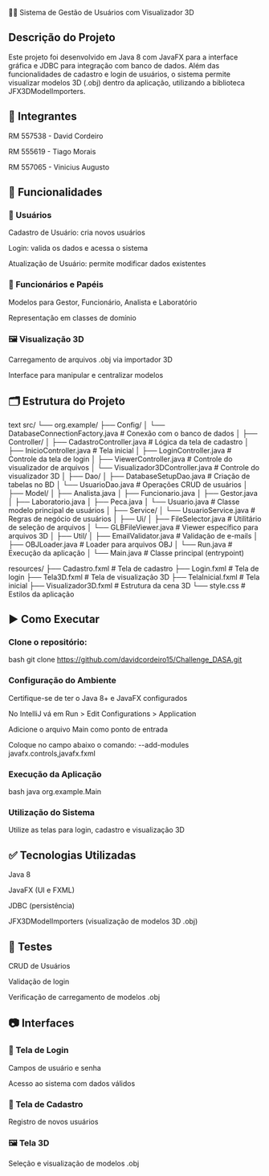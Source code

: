 🧑‍💻 Sistema de Gestão de Usuários com Visualizador 3D
## Descrição do Projeto
Este projeto foi desenvolvido em Java 8 com JavaFX para a interface gráfica e JDBC para integração com banco de dados. Além das funcionalidades de cadastro e login de usuários, o sistema permite visualizar modelos 3D (.obj) dentro da aplicação, utilizando a biblioteca JFX3DModelImporters.

## 👥 Integrantes
RM 557538 - David Cordeiro

RM 555619 - Tiago Morais

RM 557065 - Vinicius Augusto

## 🚀 Funcionalidades
### 👤 Usuários
Cadastro de Usuário: cria novos usuários

Login: valida os dados e acessa o sistema

Atualização de Usuário: permite modificar dados existentes


### 🏢 Funcionários e Papéis
Modelos para Gestor, Funcionário, Analista e Laboratório

Representação em classes de domínio

### 🖼️ Visualização 3D
Carregamento de arquivos .obj via importador 3D

Interface para manipular e centralizar modelos

## 🗂 Estrutura do Projeto
text
src/
└── org.example/
    ├── Config/
    │   └── DatabaseConnectionFactory.java   # Conexão com o banco de dados
    │
    ├── Controller/
    │   ├── CadastroController.java          # Lógica da tela de cadastro
    │   ├── InicioController.java            # Tela inicial
    │   ├── LoginController.java             # Controle da tela de login
    │   ├── ViewerController.java            # Controle do visualizador de arquivos
    │   └── Visualizador3DController.java    # Controle do visualizador 3D
    │
    ├── Dao/
    │   ├── DatabaseSetupDao.java            # Criação de tabelas no BD
    │   └── UsuarioDao.java                  # Operações CRUD de usuários
    │
    ├── Model/
    │   ├── Analista.java
    │   ├── Funcionario.java
    │   ├── Gestor.java
    │   ├── Laboratorio.java
    │   ├── Peca.java
    │   └── Usuario.java                     # Classe modelo principal de usuários
    │
    ├── Service/
    │   └── UsuarioService.java              # Regras de negócio de usuários
    │
    ├── Ui/
    │   ├── FileSelector.java                # Utilitário de seleção de arquivos
    │   └── GLBFileViewer.java               # Viewer específico para arquivos 3D
    │
    ├── Util/
    │   ├── EmailValidator.java              # Validação de e-mails
    │   ├── OBJLoader.java                   # Loader para arquivos OBJ
    │   └── Run.java                         # Execução da aplicação
    │
    └── Main.java                            # Classe principal (entrypoint)

resources/
├── Cadastro.fxml          # Tela de cadastro
├── Login.fxml             # Tela de login
├── Tela3D.fxml            # Tela de visualização 3D
├── TelaInicial.fxml       # Tela inicial
├── Visualizador3D.fxml    # Estrutura da cena 3D
└── style.css              # Estilos da aplicação


## ▶️ Como Executar
### Clone o repositório:
bash
git clone https://github.com/davidcordeiro15/Challenge_DASA.git

### Configuração do Ambiente
Certifique-se de ter o Java 8+ e JavaFX configurados

No IntelliJ vá em Run > Edit Configurations > Application

Adicione o arquivo Main como ponto de entrada

Coloque no campo abaixo o comando: --add-modules javafx.controls,javafx.fxml

### Execução da Aplicação
bash
java org.example.Main
### Utilização do Sistema
Utilize as telas para login, cadastro e visualização 3D

## ✅ Tecnologias Utilizadas
Java 8

JavaFX (UI e FXML)

JDBC (persistência)

JFX3DModelImporters (visualização de modelos 3D .obj)

## 🧪 Testes
CRUD de Usuários

Validação de login

Verificação de carregamento de modelos .obj

## 📷 Interfaces
### 🔑 Tela de Login
Campos de usuário e senha

Acesso ao sistema com dados válidos

### 📝 Tela de Cadastro
Registro de novos usuários

### 🖼️ Tela 3D
Seleção e visualização de modelos .obj

